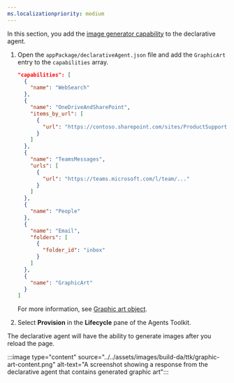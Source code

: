 ```yaml
---
ms.localizationpriority: medium
---
```


<!-- markdownlint-disable MD041 -->

In this section, you add the [image generator capability](../../image-generator.md) to the declarative agent.

1. Open the `appPackage/declarativeAgent.json` file and add the `GraphicArt` entry to the `capabilities` array.

    ```json
    "capabilities": [
      {
        "name": "WebSearch"
      },
      {
        "name": "OneDriveAndSharePoint",
        "items_by_url": [
          {
            "url": "https://contoso.sharepoint.com/sites/ProductSupport"
          }
        ]
      },
      {
        "name": "TeamsMessages",
        "urls": [
          {
            "url": "https://teams.microsoft.com/l/team/..."
          }
        ]
      },
      {
        "name": "People"
      },
      {
        "name": "Email",
        "folders": [
          {
            "folder_id": "inbox"
          }
        ]
      },
      {
        "name": "GraphicArt"
      }
    ]
    ```

    For more information, see [Graphic art object](../../declarative-agent-manifest-1.4.md#graphic-art-object).

1. Select **Provision** in the **Lifecycle** pane of the Agents Toolkit.

The declarative agent will have the ability to generate images after you reload the page.

:::image type="content" source="../../assets/images/build-da/ttk/graphic-art-content.png" alt-text="A screenshot showing a response from the declarative agent that contains generated graphic art":::
